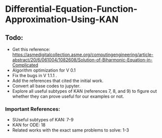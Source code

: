 # Differential-Equation-Function-Approximation-Using-KAN
 
## Todo:
- Get this reference: https://asmedigitalcollection.asme.org/computingengineering/article-abstract/20/6/061004/1082608/Solution-of-Biharmonic-Equation-in-Complicated
- Algorithm optimization for V 0.1
- Fix the bugs in V 1.1.1 .
- Add the references that cited the initial work.
- Convert all base codes to jupyter.
- Explore all useful subtypes of KAN (references 7, 8, and 9) to figure out whether they can prove useful for our examples or not.

### Important References:
- SUseful subtypes of KAN: 7-9
- KAN for ODE: 18
- Related works with the exact same problems to solve: 1-3